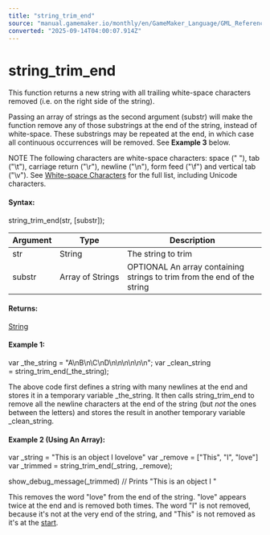 ```yaml
---
title: "string_trim_end"
source: "manual.gamemaker.io/monthly/en/GameMaker_Language/GML_Reference/Strings/string_trim_end.htm"
converted: "2025-09-14T04:00:07.914Z"
---
```


# string\_trim\_end

This function returns a new string with all trailing white-space characters removed (i.e. on the right side of the string).

Passing an array of strings as the second argument (substr) will make the function remove any of those substrings at the end of the string, instead of white-space. These substrings may be repeated at the end, in which case all continuous occurrences will be removed. See **Example 3** below.

NOTE The following characters are white-space characters: space (" "), tab ("\\t"), carriage return ("\\r"), newline ("\\n"), form feed ("\\f") and vertical tab ("\\v"). See [White-space Characters](../../../Additional_Information/Whitespace_Characters.md) for the full list, including Unicode characters.

#### Syntax:

string\_trim\_end(str, \[substr\]);

| Argument | Type | Description |
| --- | --- | --- |
| str | String | The string to trim |
| substr | Array of Strings | OPTIONAL An array containing strings to trim from the end of the string |

#### Returns:

[String](../../GML_Overview/Data_Types.md)

#### Example 1:

var \_the\_string = "A\\nB\\n\\C\\nD\\n\\n\\n\\n\\n\\n";
var \_clean\_string = string\_trim\_end(\_the\_string);

The above code first defines a string with many newlines at the end and stores it in a temporary variable \_the\_string. It then calls string\_trim\_end to remove all the newline characters at the end of the string (but _not_ the ones between the letters) and stores the result in another temporary variable \_clean\_string.

#### Example 2 (Using An Array):

var \_string = "This is an object I lovelove"
var \_remove = \["This", "I", "love"\]
var \_trimmed = string\_trim\_end(\_string, \_remove);

show\_debug\_message(\_trimmed) // Prints "This is an object I "

This removes the word "love" from the end of the string. "love" appears twice at the end and is removed both times. The word "I" is not removed, because it's not at the very end of the string, and "This" is not removed as it's at the [start](string_trim_start.md).